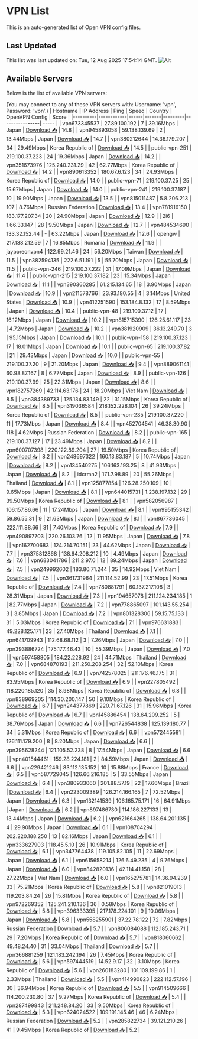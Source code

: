 # VPN List

This is an auto-generated list of Open VPN config files.

## Last Updated

This list was last updated on: Tue, 12 Aug 2025 17:54:14 GMT.
![Alt](https://repobeats.axiom.co/api/embed/186b98318ef1479477931607c1ad7d823f12451f.svg "Repobeats analytics image")

## Available Servers

Below is the list of available VPN servers:

(You may connect to any of these VPN servers with: Username: 'vpn', Password: 'vpn'.)
| Hostname | IP Address | Ping | Speed | Country | OpenVPN Config | Score |
|----------|------------|------|-------|---------|----------------| ----- |
| vpn673345537 | 27.89.100.192 | 7 | 39.16Mbps | Japan | [Download 📥](./configs/server_0_JP.ovpn) | 14.8 |
| vpn945893058 | 59.138.139.69 | 2 | 13.44Mbps | Japan | [Download 📥](./configs/server_1_JP.ovpn) | 14.7 |
| vpn380212644 | 14.36.179.207 | 34 | 29.49Mbps | Korea Republic of | [Download 📥](./configs/server_2_KR.ovpn) | 14.5 |
| public-vpn-251 | 219.100.37.223 | 24 | 19.36Mbps | Japan | [Download 📥](./configs/server_3_JP.ovpn) | 14.2 |
| vpn351673976 | 125.240.231.29 | 42 | 62.77Mbps | Korea Republic of | [Download 📥](./configs/server_4_KR.ovpn) | 14.2 |
| vpn890613352 | 180.67.6.123 | 34 | 24.93Mbps | Korea Republic of | [Download 📥](./configs/server_5_KR.ovpn) | 14.0 |
| public-vpn-71 | 219.100.37.25 | 25 | 15.67Mbps | Japan | [Download 📥](./configs/server_6_JP.ovpn) | 14.0 |
| public-vpn-241 | 219.100.37.187 | 10 | 19.90Mbps | Japan | [Download 📥](./configs/server_7_JP.ovpn) | 13.5 |
| vpn815011487 | 5.8.206.213 | 107 | 8.76Mbps | Russian Federation | [Download 📥](./configs/server_8_RU.ovpn) | 13.4 |
| vpn781916150 | 183.177.207.34 | 20 | 24.90Mbps | Japan | [Download 📥](./configs/server_9_JP.ovpn) | 12.9 |
| 2i6 | 1.66.33.147 | 28 | 9.50Mbps | Japan | [Download 📥](./configs/server_10_JP.ovpn) | 12.7 |
| vpn484534690 | 133.32.152.44 | - | 63.22Mbps | Japan | [Download 📥](./configs/server_11_JP.ovpn) | 12.6 |
| opengw | 217.138.212.59 | 7 | 16.85Mbps | Romania | [Download 📥](./configs/server_12_RO.ovpn) | 11.9 |
| jayporeonvpn4 | 122.99.21.46 | 24 | 56.20Mbps | Taiwan | [Download 📥](./configs/server_13_TW.ovpn) | 11.5 |
| vpn382594135 | 222.6.51.191 | 5 | 55.70Mbps | Japan | [Download 📥](./configs/server_14_JP.ovpn) | 11.5 |
| public-vpn-246 | 219.100.37.222 | 31 | 17.09Mbps | Japan | [Download 📥](./configs/server_15_JP.ovpn) | 11.4 |
| public-vpn-215 | 219.100.37.182 | 23 | 15.34Mbps | Japan | [Download 📥](./configs/server_16_JP.ovpn) | 11.1 |
| vpn390360285 | 61.215.134.65 | 18 | 3.90Mbps | Japan | [Download 📥](./configs/server_17_JP.ovpn) | 10.9 |
| vpn211578766 | 23.93.180.55 | 4 | 3.14Mbps | United States | [Download 📥](./configs/server_18_US.ovpn) | 10.9 |
| vpn412251590 | 153.184.8.132 | 17 | 8.59Mbps | Japan | [Download 📥](./configs/server_19_JP.ovpn) | 10.4 |
| public-vpn-48 | 219.100.37.12 | 17 | 16.12Mbps | Japan | [Download 📥](./configs/server_20_JP.ovpn) | 10.2 |
| vpn815715390 | 126.25.61.117 | 23 | 4.72Mbps | Japan | [Download 📥](./configs/server_21_JP.ovpn) | 10.2 |
| vpn381920909 | 36.13.249.70 | 3 | 95.15Mbps | Japan | [Download 📥](./configs/server_22_JP.ovpn) | 10.1 |
| public-vpn-158 | 219.100.37.123 | 17 | 18.01Mbps | Japan | [Download 📥](./configs/server_23_JP.ovpn) | 10.1 |
| public-vpn-65 | 219.100.37.82 | 21 | 29.43Mbps | Japan | [Download 📥](./configs/server_24_JP.ovpn) | 10.0 |
| public-vpn-55 | 219.100.37.20 | 9 | 21.20Mbps | Japan | [Download 📥](./configs/server_25_JP.ovpn) | 9.4 |
| vpn889061141 | 60.98.87.167 | 8 | 6.77Mbps | Japan | [Download 📥](./configs/server_26_JP.ovpn) | 8.9 |
| public-vpn-126 | 219.100.37.99 | 25 | 22.31Mbps | Japan | [Download 📥](./configs/server_27_JP.ovpn) | 8.6 |
| vpn182757269 | 42.114.63.176 | 24 | 18.20Mbps | Viet Nam | [Download 📥](./configs/server_28_VN.ovpn) | 8.5 |
| vpn384389733 | 125.134.83.149 | 22 | 31.15Mbps | Korea Republic of | [Download 📥](./configs/server_29_KR.ovpn) | 8.5 |
| vpn319036584 | 218.152.228.104 | 26 | 39.24Mbps | Korea Republic of | [Download 📥](./configs/server_30_KR.ovpn) | 8.5 |
| public-vpn-235 | 219.100.37.220 | 11 | 17.73Mbps | Japan | [Download 📥](./configs/server_31_JP.ovpn) | 8.4 |
| vpn452704541 | 46.38.30.90 | 118 | 4.62Mbps | Russian Federation | [Download 📥](./configs/server_32_RU.ovpn) | 8.2 |
| public-vpn-165 | 219.100.37.127 | 17 | 23.49Mbps | Japan | [Download 📥](./configs/server_33_JP.ovpn) | 8.2 |
| vpn600707398 | 220.122.89.204 | 27 | 19.50Mbps | Korea Republic of | [Download 📥](./configs/server_34_KR.ovpn) | 8.2 |
| vpn248697322 | 160.13.83.187 | 5 | 10.74Mbps | Japan | [Download 📥](./configs/server_35_JP.ovpn) | 8.2 |
| vpn134540275 | 106.163.193.25 | 8 | 41.93Mbps | Japan | [Download 📥](./configs/server_36_JP.ovpn) | 8.2 |
| idcrmn2 | 171.7.98.89 | 20 | 55.26Mbps | Thailand | [Download 📥](./configs/server_37_TH.ovpn) | 8.1 |
| vpn125877854 | 126.28.250.109 | 10 | 9.65Mbps | Japan | [Download 📥](./configs/server_38_JP.ovpn) | 8.1 |
| vpn644015731 | 1.238.197.132 | 29 | 39.50Mbps | Korea Republic of | [Download 📥](./configs/server_39_KR.ovpn) | 8.1 |
| vpn582056987 | 106.157.86.66 | 11 | 17.24Mbps | Japan | [Download 📥](./configs/server_40_JP.ovpn) | 8.1 |
| vpn995155342 | 59.86.55.31 | 9 | 21.63Mbps | Japan | [Download 📥](./configs/server_41_JP.ovpn) | 8.1 |
| vpn867736045 | 222.111.88.66 | 31 | 7.40Mbps | Korea Republic of | [Download 📥](./configs/server_42_KR.ovpn) | 7.9 |
| vpn490897703 | 220.26.103.76 | 12 | 11.95Mbps | Japan | [Download 📥](./configs/server_43_JP.ovpn) | 7.8 |
| vpn162700683 | 124.214.70.151 | 23 | 44.62Mbps | Japan | [Download 📥](./configs/server_44_JP.ovpn) | 7.7 |
| vpn375812868 | 138.64.208.212 | 10 | 4.49Mbps | Japan | [Download 📥](./configs/server_45_JP.ovpn) | 7.6 |
| vpn683041786 | 211.2.97.0 | 12 | 89.24Mbps | Japan | [Download 📥](./configs/server_46_JP.ovpn) | 7.5 |
| vpn249992602 | 183.80.71.244 | 35 | 14.92Mbps | Viet Nam | [Download 📥](./configs/server_47_VN.ovpn) | 7.5 |
| vpn361731964 | 211.114.52.99 | 23 | 17.51Mbps | Korea Republic of | [Download 📥](./configs/server_48_KR.ovpn) | 7.4 |
| vpn780881791 | 60.137.217.108 | 3 | 28.31Mbps | Japan | [Download 📥](./configs/server_49_JP.ovpn) | 7.3 |
| vpn194657078 | 211.124.234.185 | 1 | 82.77Mbps | Japan | [Download 📥](./configs/server_50_JP.ovpn) | 7.2 |
| vpn778865097 | 101.143.55.254 | 3 | 3.85Mbps | Japan | [Download 📥](./configs/server_51_JP.ovpn) | 7.2 |
| vpn801328306 | 59.15.75.133 | 31 | 5.03Mbps | Korea Republic of | [Download 📥](./configs/server_52_KR.ovpn) | 7.1 |
| vpn976631883 | 49.228.125.171 | 23 | 27.40Mbps | Thailand | [Download 📥](./configs/server_53_TH.ovpn) | 7.1 |
| vpn641709943 | 112.68.68.112 | 3 | 7.26Mbps | Japan | [Download 📥](./configs/server_54_JP.ovpn) | 7.0 |
| vpn393886724 | 175.177.46.43 | 10 | 55.39Mbps | Japan | [Download 📥](./configs/server_55_JP.ovpn) | 7.0 |
| vpn597458805 | 184.22.228.92 | 24 | 44.71Mbps | Thailand | [Download 📥](./configs/server_56_TH.ovpn) | 7.0 |
| vpn684870193 | 211.250.208.254 | 32 | 52.10Mbps | Korea Republic of | [Download 📥](./configs/server_57_KR.ovpn) | 6.9 |
| vpn742578025 | 211.176.46.175 | 31 | 83.95Mbps | Korea Republic of | [Download 📥](./configs/server_58_KR.ovpn) | 6.9 |
| vpn227805492 | 118.220.185.120 | 35 | 8.98Mbps | Korea Republic of | [Download 📥](./configs/server_59_KR.ovpn) | 6.8 |
| vpn838969205 | 114.30.200.147 | 50 | 9.10Mbps | Korea Republic of | [Download 📥](./configs/server_60_KR.ovpn) | 6.7 |
| vpn244377869 | 220.71.67.126 | 31 | 15.96Mbps | Korea Republic of | [Download 📥](./configs/server_61_KR.ovpn) | 6.7 |
| vpn145886454 | 138.64.209.252 | 5 | 38.76Mbps | Japan | [Download 📥](./configs/server_62_JP.ovpn) | 6.6 |
| vpn726544838 | 125.139.180.77 | 34 | 5.31Mbps | Korea Republic of | [Download 📥](./configs/server_63_KR.ovpn) | 6.6 |
| vpn572445581 | 126.111.179.200 | 8 | 8.20Mbps | Japan | [Download 📥](./configs/server_64_JP.ovpn) | 6.6 |
| vpn395628244 | 121.105.52.238 | 8 | 17.54Mbps | Japan | [Download 📥](./configs/server_65_JP.ovpn) | 6.6 |
| vpn401544461 | 159.28.224.181 | 2 | 84.59Mbps | Japan | [Download 📥](./configs/server_66_JP.ovpn) | 6.6 |
| vpn229421246 | 83.112.135.152 | 10 | 15.88Mbps | France | [Download 📥](./configs/server_67_FR.ovpn) | 6.5 |
| vpn587729045 | 126.66.216.185 | 5 | 33.55Mbps | Japan | [Download 📥](./configs/server_68_JP.ovpn) | 6.4 |
| vpn380933060 | 201.88.57.19 | 22 | 17.66Mbps | Brazil | [Download 📥](./configs/server_69_BR.ovpn) | 6.4 |
| vpn223009389 | 126.214.166.165 | 7 | 72.52Mbps | Japan | [Download 📥](./configs/server_70_JP.ovpn) | 6.3 |
| vpn132141539 | 106.165.75.171 | 16 | 64.91Mbps | Japan | [Download 📥](./configs/server_71_JP.ovpn) | 6.2 |
| vpn897486730 | 114.186.227.133 | 13 | 13.44Mbps | Japan | [Download 📥](./configs/server_72_JP.ovpn) | 6.2 |
| vpn621664265 | 138.64.201.135 | 4 | 29.90Mbps | Japan | [Download 📥](./configs/server_73_JP.ovpn) | 6.1 |
| vpn108704294 | 202.220.188.250 | 13 | 82.16Mbps | Japan | [Download 📥](./configs/server_74_JP.ovpn) | 6.1 |
| vpn333627903 | 118.45.5.10 | 26 | 10.91Mbps | Korea Republic of | [Download 📥](./configs/server_75_KR.ovpn) | 6.1 |
| vpn347764438 | 119.105.82.105 | 11 | 22.69Mbps | Japan | [Download 📥](./configs/server_76_JP.ovpn) | 6.1 |
| vpn615658214 | 126.6.49.235 | 4 | 9.76Mbps | Japan | [Download 📥](./configs/server_77_JP.ovpn) | 6.0 |
| vpn842820136 | 42.114.41.158 | 28 | 27.22Mbps | Viet Nam | [Download 📥](./configs/server_78_VN.ovpn) | 6.0 |
| vpn165275781 | 14.36.94.239 | 33 | 75.21Mbps | Korea Republic of | [Download 📥](./configs/server_79_KR.ovpn) | 5.8 |
| vpn821019013 | 119.203.84.24 | 26 | 15.81Mbps | Korea Republic of | [Download 📥](./configs/server_80_KR.ovpn) | 5.8 |
| vpn972269352 | 125.241.210.136 | 36 | 0.58Mbps | Korea Republic of | [Download 📥](./configs/server_81_KR.ovpn) | 5.8 |
| vpn396333395 | 217.178.224.101 | 9 | 10.06Mbps | Japan | [Download 📥](./configs/server_82_JP.ovpn) | 5.8 |
| vpn558255901 | 37.22.78.122 | 72 | 7.82Mbps | Russian Federation | [Download 📥](./configs/server_83_RU.ovpn) | 5.7 |
| vpn806084088 | 112.185.243.71 | 29 | 7.20Mbps | Korea Republic of | [Download 📥](./configs/server_84_KR.ovpn) | 5.7 |
| vpn818060662 | 49.48.24.40 | 31 | 33.04Mbps | Thailand | [Download 📥](./configs/server_85_TH.ovpn) | 5.7 |
| vpn366881259 | 121.183.242.194 | 26 | 7.45Mbps | Korea Republic of | [Download 📥](./configs/server_86_KR.ovpn) | 5.6 |
| vpn597444519 | 14.52.9.17 | 32 | 3.10Mbps | Korea Republic of | [Download 📥](./configs/server_87_KR.ovpn) | 5.6 |
| vpn260183280 | 101.109.199.86 | 1 | 2.33Mbps | Thailand | [Download 📥](./configs/server_88_TH.ovpn) | 5.5 |
| vpn414990823 | 222.112.57.196 | 30 | 36.94Mbps | Korea Republic of | [Download 📥](./configs/server_89_KR.ovpn) | 5.5 |
| vpn914509666 | 114.200.230.80 | 37 | 9.27Mbps | Korea Republic of | [Download 📥](./configs/server_90_KR.ovpn) | 5.4 |
| vpn287499843 | 211.248.84.20 | 33 | 9.50Mbps | Korea Republic of | [Download 📥](./configs/server_91_KR.ovpn) | 5.3 |
| vpn624024522 | 109.191.145.46 | 46 | 6.24Mbps | Russian Federation | [Download 📥](./configs/server_92_RU.ovpn) | 5.2 |
| vpn285822734 | 39.121.210.26 | 41 | 9.45Mbps | Korea Republic of | [Download 📥](./configs/server_93_KR.ovpn) | 5.2 |
